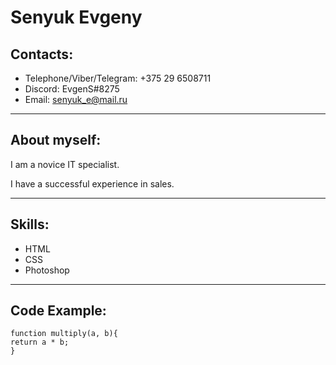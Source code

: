 # Senyuk Evgeny

## Contacts:

- Telephone/Viber/Telegram: +375 29 6508711
- Discord: EvgenS#8275
- Email: senyuk_e@mail.ru

---

## About myself:

I am a novice IT specialist.

I have a successful experience in sales.

---

## Skills:

- HTML
- CSS
- Photoshop

---

## Code Example:

```
function multiply(a, b){
return a * b;
}
```
